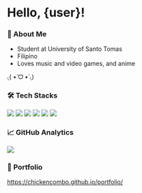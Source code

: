 <h1>Hello, {user}!</h1>

### 👤 About Me

- Student at University of Santo Tomas
- Filipino
- Loves music and video games, and anime 

৻(  •̀ ᗜ •́  ৻)

### 🛠️ Tech Stacks

![](https://img.shields.io/badge/Java-FF6961?style=for-the-badge&logo=java&logoColor=white)
![](https://img.shields.io/badge/Python-336d9d?style=for-the-badge&logo=python&logoColor=white)
![](https://img.shields.io/badge/HTML-e96228?style=for-the-badge&logo=html5&logoColor=white)
![](https://img.shields.io/badge/css-0097df?style=for-the-badge&logo=css3&logoColor=white)
![](https://img.shields.io/badge/javascript-f7c43c?style=for-the-badge&logo=javascript&logoColor=white)
![](https://img.shields.io/badge/git-F8FFFD?style=for-the-badge&logo=git&logoColor=black)


### 📈 GitHub Analytics

<img src="https://github-readme-stats.vercel.app/api/top-langs?username=chickencombo&layout=compact"/>

### 💼 Portfolio

https://chickencombo.github.io/portfolio/
